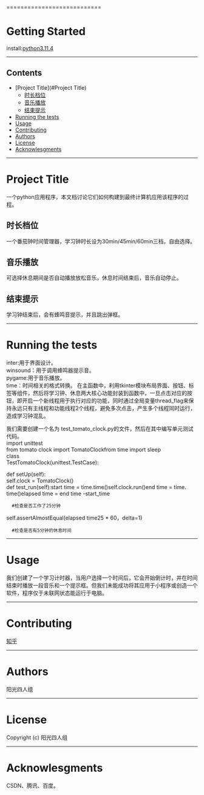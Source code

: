﻿===========================
# Getting Started 
install:[python3.11.4](https://www.python.org/downloads/)   

------------------------
## Contents

* [Project Title](#Project Title)
    * [时长档位](#时长挡位)
    * [音乐播放](#音乐播放)
    * [结束提示](#结束提示)
* [Running the tests](#running-the-tests)
* [Usage](#usage)
* [Contributing](#contributing)
* [Authors](#authors)
* [License](#license)
* [Acknowlesgments](#acknowlesgments)
------------------------
# Project Title
一个python应用程序，本文档讨论它们如何构建到最终计算机应用该程序的过程。
## 时长档位
一个番茄钟时间管理器，学习钟时长设为30min/45min/60min三档，自由选择。
## 音乐播放
可选择休息期间是否自动播放放松音乐，休息时间结束后，音乐自动停止。
## 结束提示
学习钟结束后，会有蜂鸣音提示，并且跳出弹框。

------------------------
# Running the tests
inter:用于界面设计。   
winsound：用于调用蜂鸣器提示音。   
pygame:用于音乐播放。   
time：时间相关的格式转换。
在主函数中，利用tkinter模块布局界面、按钮、标签等组件，然后将学习钟、休息两大核心功能封装到函数中，一旦点击对应的按钮，即开启一个新线程用于执行对应的功能，同时通过全局变量thread_flag来保持永远只有主线程和功能线程2个线程，避免多次点击，产生多个线程同时运行，造成学习钟混乱。      
  
我们需要创建一个名为 test_tomato_clock.py的文件，然后在其中编写单元测试代码。   
import unittest   
from tomato clock import TomatoClockfrom time import sleep   
class   
TestTomatoClock(unittest.TestCase):   

def setUp(self):   
self.clock = TomatoClock()   
def test_run(self):start time = time.time()self.clock.run()end time = time.   
time()elapsed time = end time -start_time   

      #检查是否工作了25分钟   
self.assertAlmostEqual(elapsed time25 * 60，delta=1)      
     
      #检查是否有5分钟的休息时间
 ------------------------
# Usage
我们创建了一个学习计时器，当用户选择一个时间后，它会开始倒计时，并在时间结束时播放一段音乐和一个提示框。但我们未能成功将其应用于小程序或创造一个软件，程序仅于未联网状态能运行于电脑。

------------------------
# Contributing
[知乎](https://www.zhihu.com/answer/759471248)



------------------------
# Authors
阳光四人组

------------------------
# License
Copyright (c) 阳光四人组

------------------------
# Acknowlesgments
CSDN、腾讯、百度。
